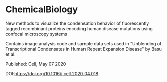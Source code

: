 # ChemicalBiology
New methods to visualize the condensation behavior of fluorescently tagged recombinant proteins encoding human disease mutations using confocal microscopy systems

Contains image analysis code and sample data sets used in "Unblending of Transcriptional Condensates in Human Repeat Expansion Disease" by Basu et al.

Published: Cell, May 07 2020 

DOI:https://doi.org/10.1016/j.cell.2020.04.018
